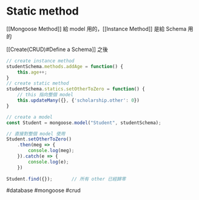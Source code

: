 # Static method
[[Mongoose Method]]
給 model 用的，[[Instance Method]] 是給 Schema 用的

[[Create(CRUD)#Define a Schema]] 之後
```js
// create instance method
studentSchema.methods.addAge = function() {
	this.age++;
}
// create static method
studentSchema.statics.setOtherToZero = function() {
	// this 指向整個 model
	this.updateMany({}, {'scholarship.other': 0})
}

// create a model
const Student = mongoose.model("Student", studentSchema);

// 直接對整個 model 使用
Student.setOtherToZero()
	.then(meg => {
		console.log(meg);
	}).catch(e => {
		console.log(e);
	})
	
Student.find({});		// 所有 other 已經歸零
```

#database #mongoose #crud 